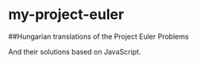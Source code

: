 # my-project-euler

##Hungarian translations of the Project Euler Problems

And their solutions based on JavaScript.
